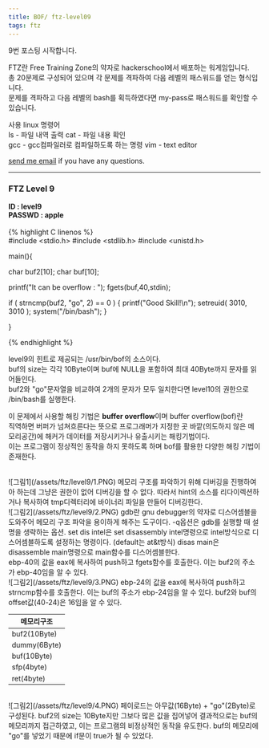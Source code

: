 ```yaml
---
title: BOF/ ftz-level09
tags: ftz
---
```


9번 포스팅 시작합니다.

FTZ란 Free Training Zone의 약자로 hackerschool에서 배포하는 워게임입니다.  
총 20문제로 구성되어 있으며 각 문제를 격파하여 다음 레벨의 패스워드를 얻는 형식입니다.  
문제를 격파하고 다음 레벨의 bash를 획득하였다면 my-pass로 패스워드를 확인할 수 있습니다.  

사용 linux 명령어  
ls - 파일 내역 출력
cat - 파일 내용 확인  
gcc - gcc컴파일러로 컴파일하도록 하는 명령 
vim - text editor  

 [send me email](mailto:jewel7492@gmail.com) if you have any questions.

<!--more-->

---
### FTZ Level 9
**ID : level9**  
**PASSWD : apple**         
<br />
{% highlight C linenos %}  
#include <stdio.h>
#include <stdlib.h>
#include <unistd.h>

main(){

  char buf2[10];
  char buf[10];

  printf("It can be overflow : ");
  fgets(buf,40,stdin);

  if ( strncmp(buf2, "go", 2) == 0 )
   {
        printf("Good Skill!\n");
        setreuid( 3010, 3010 );
        system("/bin/bash");
   }

}

{% endhighlight %}

level9의 힌트로 제공되는 /usr/bin/bof의 소스이다.  
buf의 size는 각각 10Byte이며 buf에 NULL을 포함하여 최대 40Byte까지 문자를 읽어들인다.  
buf2와 "go"문자열을 비교하여 2개의 문자가 모두 일치한다면 level10의 권한으로 /bin/bash를 실행한다.  

이 문제에서 사용할 해킹 기법은 **buffer overflow**이며 buffer overflow(bof)란  
직역하면 버퍼가 넘쳐흐른다는 뜻으로 프로그래머가 지정한 곳 바깥(의도하지 않은 메모리공간)에 해커가 데이터를 저장시키거나 유출시키는 해킹기법이다.  
이는 프로그램이 정상적인 동작을 하지 못하도록 하며 bof를 활용한 다양한 해킹 기법이 존재한다.  

<br />
![그림1](/assets/ftz/level9/1.PNG)  
메모리 구조를 파악하기 위해 디버깅을 진행하여아 하는데 그냥은 권한이 없어 디버깅을 할 수 없다.  
따라서 hint의 소스를 리다이렉션하거나 복사하여 tmp디렉터리에 바이너리 파일을 만들어 디버깅한다.  

<br />
![그림2](/assets/ftz/level9/2.PNG)  
gdb란 gnu debugger의 약자로 디스어셈블을 도와주어 메모리 구조 파악을 용이하게 해주는 도구이다.  
-q옵션은 gdb를 실행할 때 설명을 생략하는 옵션.  
set dis intel은 set disassembly intel명령으로 intel방식으로 디스어셈블하도록 설정하는 명령이다. (default는 at&t방식)  
disas main은 disassemble main명령으로 main함수를 디스어셈블한다.  
<br />
ebp-40의 값을 eax에 복사하여 push하고 fgets함수를 호출한다. 이는 buf2의 주소가 ebp-40임을 알 수 있다.  
<br />
![그림2](/assets/ftz/level9/3.PNG)  
ebp-24의 값을 eax에 복사하여 push하고 strncmp함수를 호출한다. 이는 buf의 주소가 ebp-24임을 알 수 있다.  
buf2와 buf의 offset값(40-24)은 16임을 알 수 있다.  

메모리구조|
---|
buf2(10Byte)|
dummy(6Byte)|
buf(10Byte)|
sfp(4byte)|
ret(4byte)| 

<br />
![그림2](/assets/ftz/level9/4.PNG)  
페이로드는 아무값(16Byte) + "go"(2Byte)로 구성된다.  
buf2의 size는 10Byte지만 그보다 많은 값을 집어넣어 결과적으로는 buf의 메모리까지 접근하였고,  
이는 프로그램의 비정상적인 동작을 유도한다. buf의 메모리에 "go"를 넣었기 때문에 if문이 true가 될 수 있었다.  